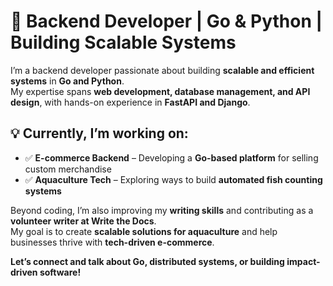 <!--# Hi, I'm Daley Nyae! 👋-->
# 🚀 Backend Developer | Go & Python | Building Scalable Systems  

I’m a backend developer passionate about building **scalable and efficient systems** in **Go and Python**.  
My expertise spans **web development, database management, and API design**, with hands-on experience in **FastAPI and Django**.  

## 💡 Currently, I’m working on:   
- ✅ **E-commerce Backend** – Developing a **Go-based platform** for selling custom merchandise  
- ✅ **Aquaculture Tech** – Exploring ways to build **automated fish counting systems**  

Beyond coding, I’m also improving my **writing skills** and contributing as a **volunteer writer at Write the Docs**.  
My goal is to create **scalable solutions for aquaculture** and help businesses thrive with **tech-driven e-commerce**.  

**Let’s connect and talk about Go, distributed systems, or building impact-driven software!**  

<!--
[![GitHub Streak](https://streak-stats.demolab.com/?user=nyae44&theme=dark)](https://git.io/streak-stats)
-->

<!--## 🚀 About Me

<!--- 🔭 I'm currently pursuing my Bachelors Degree in Computer Science at Technical University of Mombasa. -->
<!--- 🔧 Passionate about backend development, with a keen interest in Python and Go for building scalable, reliable systems.
- 🌐 Dedicated to designing solutions that enhance developer productivity, optimize system performance, and ensure high availability.
- ✍️ Content Writer at [dev.to](https://dev.to/nyaedaley), gearing up to share valuable insights with the global coding community.
 <!-- 
- 🏆 My profile stats <a href="https://gitroll.io/profile/uIwvR0itQswXbwfuOC2STUGhN3wY2" target="_blank"><img src="https://gitroll.io/api/badges/profiles/v1/uIwvR0itQswXbwfuOC2STUGhN3wY2" alt="GitRoll Profile Badge"/></a> -->
<!--
## My Articles
- [JavaScript Engine and Runtime Explained](https://www.freecodecamp.org/news/javascript-engine-and-runtime-explained/)
-->

<!--
## Tech Stack
[![My Skills](https://skillicons.dev/icons?i=python,django,kotlin,golang,bootstrap,postgresql,mysql)](https://skillicons.dev)

## 🌱 Currently Exploring

- 🚀 Building API's with Golang
 
<!--
 ## 🏆 Achievements

- 🌟 Completed Hacktoberfest 2023 - Contributed to open source projects and celebrated the spirit of collaboration.
-->

<!--## 📬 Get in Touch

- Connect with me on [Twitter](https://twitter.com/_dnyae)
- Read more of my articles on [dev.to](https://dev.to/nyaedaley)

Thanks for stopping by! Let's connect and explore the fascinating world of technology together. 🚀



<!--

Here are some ideas to get you started:

- 🔭 I’m currently working on backend development
- 🌱 I’m currently learning django-ninja
- 👯 I’m looking to collaborate on django projects
- 🤔 I’m looking for help with API developments
- 💬 Ask me about everything django
- 📫 How to reach me:  
- 😄 Pronouns: ...
- ⚡ Fun fact: ...
-->
